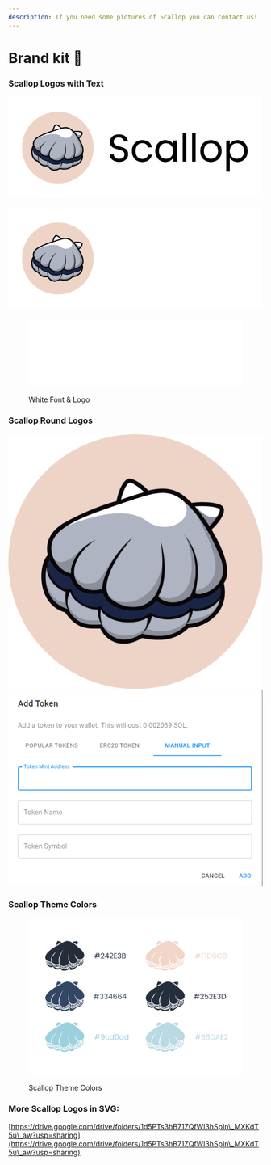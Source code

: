 ```yaml
---
description: If you need some pictures of Scallop you can contact us!
---
```


# Brand kit 🎨

### Scallop Logos with Text

![Scallop Black Font](../.gitbook/assets/logo-black.png)

![Scallop White Font](../.gitbook/assets/logo-white.png)



<figure><img src="../.gitbook/assets/image (20) (3).png" alt=""><figcaption><p>White Font &#x26; Logo</p></figcaption></figure>

###

### Scallop Round Logos

![](<../.gitbook/assets/image (1) (2).png>)![](<../.gitbook/assets/image (5).png>)

###

### Scallop Theme Colors

<figure><img src="../.gitbook/assets/image (2) (3).png" alt=""><figcaption><p>Scallop Theme Colors</p></figcaption></figure>

### **More Scallop Logos in SVG:**&#x20;

[https://drive.google.com/drive/folders/1d5PTs3hB71ZQfWl3hSpIn\_MXKdT5u\_aw?usp=sharing](https://drive.google.com/drive/folders/1d5PTs3hB71ZQfWl3hSpIn\_MXKdT5u\_aw?usp=sharing)
